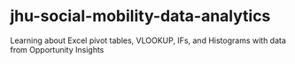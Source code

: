 # jhu-social-mobility-data-analytics
Learning about Excel pivot tables, VLOOKUP, IFs, and Histograms with data from Opportunity Insights
